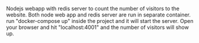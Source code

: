Nodejs webapp with redis server to count the number of visitors to the website.
Both node web app and redis server are run in separate container.
run "docker-compose up" inside the project and it will start the server.
Open your browser and hit "localhost:4001" and the number of visitors will show up.
